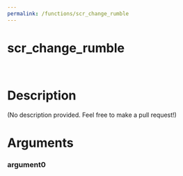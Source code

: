 ```yaml
---
permalink: /functions/scr_change_rumble
---
```

# scr_change_rumble  
&nbsp;  
# Description  
(No description provided. Feel free to make a pull request!) 
&nbsp;  
# Arguments
### argument0

&nbsp;    


